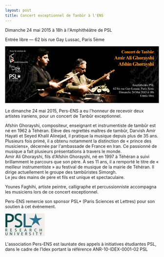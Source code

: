 ```yaml
---
layout: post
title: Concert exceptionnel de Tanbûr à l'ENS
---
```





Dimanche 24 mai 2015 à 18h à l'Amphithéâtre de PSL

Entrée libre — 62 bis rue Gay Lussac, Paris 5ème  

![](/images/11013160_939723639405177_8703444240709698142_n.png)

  

  

Le dimanche 24 mai 2015, Pers-ENS a eu l'honneur de recevoir deux artistes iraniens, pour un concert de Tanbûr exceptionnel.  
  
  
Afshin Ghorayshi, compositeur, enseignant et instrumentiste de tambûr est né en 1962 à Téhéran. Elève des regrettés maîtres de tambûr, Darvish Amir Hayati et Seyed Khalil Alinejad, il pratique la musique depuis plus de 35 ans. Plusieurs fois primé, il a obtenu notamment la distinction de « prince des musiciens», décernée par l'ambassade de France en Iran. Ce passionné de musique a fait plusieurs présentations à travers le monde.  
Amir Ali Ghorayshi, fils d'Afshin Ghorayshi, né en 1997 à Téhéran a suivi brillamment le parcours que son père. À ses 11 ans, il a remporté le titre de « meilleur instrumentiste » au festival de musique de la mairie de Téhéran. Il dirige actuellement le groupe des tambûristes Simorgh.   
Le jeu des mains de père et fils est unique et spectaculaire.  
  
Younes Faghihi, artiste peintre, calligraphe et percussionniste accompagna les musiciens lors de ce concert exceptionnel.  
  

 Pers-ENS remercie son sponsor PSL\* (Paris Sciences et Lettres) pour son soutien à cet événement.  

![](/images/UPL3732886268454158059_logoPSLstar_RU_rvb.jpg)

L'association Pers-ENS est lauréate des appels à initiatives étudiantes PSL, dans le cadre de l’Idex portant la référence ANR-10-IDEX-0001-02 PSL  
